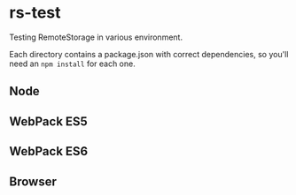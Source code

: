 # rs-test

Testing RemoteStorage in various environment.

Each directory contains a package.json with correct dependencies,
so you'll need an `npm install` for each one.

## Node
## WebPack ES5
## WebPack ES6
## Browser
